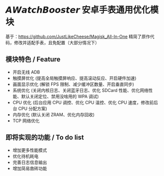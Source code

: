 # 𝘼𝙒𝙖𝙩𝙘𝙝𝘽𝙤𝙤𝙨𝙩𝙚𝙧 安卓手表通用优化模块
基于：https://github.com/JustLikeCheese/Magisk_All-In-One
精简了原作代码，修改并适配手表，且免配置（大部分情况下）

## 模块特色 / Feature
- 开启无线 ADB
- 触摸屏优化 (提高全局触摸屏响应、提高滚动反应、开启硬件加速)
- 画面显示优化 (解锁 FPS 限制、减少缓冲区数量、开启垂直同步)
- 系统优化 (关闭内核日志、关闭蓝牙日志、优化 SDCard 性能、优化网络性能、默认关闭定位、禁用没啥用的 WPA 调试)
- CPU 优化 (后台应用 CPU 调控、优化 CPU 温控、优化 CPU 速度，修改前后台 CPU 分配方案)
- 内存优化 (默认关闭 ZRAM、优化内存回收)
- TCP 网络优化

## 即将实现的功能 / To do list
- 增加更多性能模式
- 优化待机耗电
- 完善日志信息输出
- 增加简易救砖功能